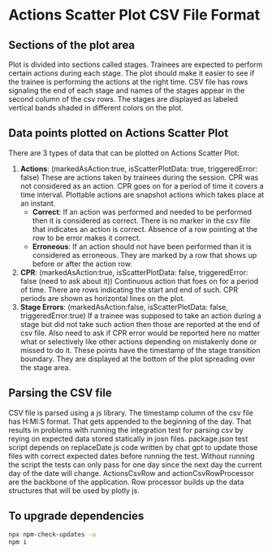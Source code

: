 # Actions Scatter Plot CSV File Format

## Sections of the plot area

Plot is divided into sections called stages. Trainees are expected to perform certain actions during each stage. The plot should make it easier to see if the trainee is performing the actions at the right time.
CSV file has rows signaling the end of each stage and names of the stages appear in the second column of the csv rows. The stages are displayed as labeled vertical bands shaded in different colors on the plot.

## Data points plotted on Actions Scatter Plot

There are 3 types of data that can be plotted on Actions Scatter Plot:
1. **Actions**: (markedAsAction:true, isScatterPlotData: true, triggeredError: false) These are actions taken by trainees during the session. CPR was not considered as an action. CPR goes on for a period of time it covers a time interval. Plottable actions are snapshot actions which takes place at an instant.
    * **Correct**: If an action was performed and needed to be performed then it is considered as correct. There is no marker in the csv file that indicates an action is correct. Absence of a row pointing at the row to be error makes it correct.
    * **Erroneous**: If an action should not have been performed than it is considered as erroneous. They are marked by a row that shows up before or after the action row.
2. **CPR**: (markedAsAction:true, isScatterPlotData: false, triggeredError: false (need to ask about it)) Continuous action that foes on for a period of time. There are rows indicating the start and end of such. CPR periods are shown as horizontal lines on the plot.
3. **Stage Errors**: (markedAsAction:false, isScatterPlotData: false, triggeredError:true) If a trainee was supposed to take an action during a stage but did not take such action then those are reported at the end of csv file. Also need to ask if CPR error would be reported here no matter what or selectively like other actions depending on mistakenly done or missed to do it. These points have the timestamp of the stage transition boundary. They are displayed at the bottom of the plot spreading over the stage area.

## Parsing the CSV file

CSV file is parsed using a js library. The timestamp column of the csv file has H:MI:S format. That gets appended to the beginning of the day. That results in problems with running the integration test for parsing csv by reying on expected data stored statically in josn files. package.json test script depends on replaceDate.js code written by chat gpt to update those files with correct expected dates before running the test. Without running the script the tests can only pass for one day since the next day the current day of the date will change.
ActionsCsvRow and actionCsvRowProcessor are the backbone of the application. Row processor builds up the data structures that will be used by plotly js.

## To upgrade dependencies

```bash
npx npm-check-updates -u
npm i
```
